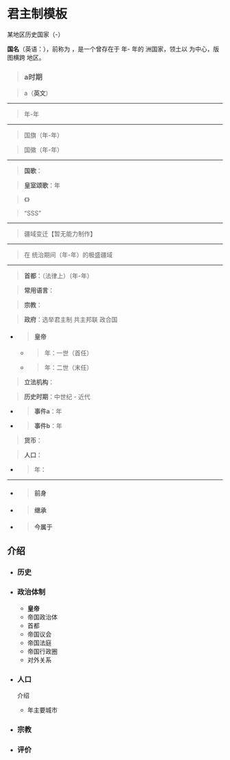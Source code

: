 # 君主制模板

某地区历史国家（-）

**国名**（英语：），前称为 ，是一个曾存在于 年- 年的 洲国家，领土以 为中心，版图横跨 地区。

> ### a时期

> a（**英文**）

---

> 年-年

---

> 

> 国旗（年-年）

> 

> 国徽（年-年）

---

> **国歌**：

> **皇室颂歌**：年

> 《》

> “SSS”

---

> 

> 疆域变迁【暂无能力制作】

---

> 

> 在 统治期间（年-年）的极盛疆域

---

> **首都**：（法律上）（年-年）

> **常用语言**：

> **宗教**：

> **政府**：选举君主制 共主邦联 政合国

+ > #### 皇帝
   + > 年：一世（首任）
   + > 年：二世（末任）

> **立法机构**：

> **历史时期**：中世纪 - 近代

- > **事件a**：年
- > **事件b**：年

> **货币**：

> **人口**：

- > 年：

---

+ > #### 前身

> 

+ > #### 继承

> 

+ > #### 今属于

## 介绍



+ ### 历史
+ ### 政治体制
   + **皇帝**
   + 帝国政治体
   + 首都
   + 帝国议会
   + 帝国法庭
   + 帝国行政圈
   + 对外关系
+ ### 人口

   介绍

   + 年主要城市
+ ### 宗教
+ ### 评价

### 

